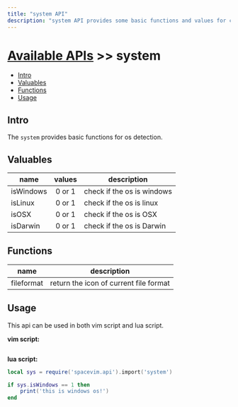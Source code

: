 ```yaml
---
title: "system API"
description: "system API provides some basic functions and values for current os."
---
```


# [Available APIs](../) >> system

<!-- vim-markdown-toc GFM -->

- [Intro](#intro)
- [Valuables](#valuables)
- [Functions](#functions)
- [Usage](#usage)

<!-- vim-markdown-toc -->

## Intro

The `system` provides basic functions for os detection. 

## Valuables

| name      | values | description                |
| --------- | :----: | -------------------------- |
| isWindows | 0 or 1 | check if the os is windows |
| isLinux   | 0 or 1 | check if the os is linux   |
| isOSX     | 0 or 1 | check if the os is OSX     |
| isDarwin  | 0 or 1 | check if the os is Darwin  |

## Functions

| name       | description                            |
| ---------- | -------------------------------------- |
| fileformat | return the icon of current file format |

## Usage

This api can be used in both vim script and lua script.

**vim script:**

```vim

```

**lua script:**

```lua
local sys = require('spacevim.api').import('system')

if sys.isWindows == 1 then
    print('this is windows os!')
end

```
